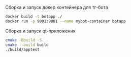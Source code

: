 Сборка и запуск докер контейнера для тг-бота
```bash
docker build -t botapp ./
docker run -p 9001:9001 --name mybot-container botapp
```

Сборка и запуск qt-приложения 
```bash
cmake -Bbuild -S.
cmake --build build
./build/apptest
```

